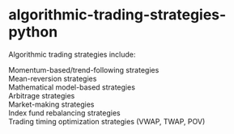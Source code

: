# algorithmic-trading-strategies-python <br/>

Algorithmic trading strategies include: <br/>

Momentum-based/trend-following strategies <br/>
Mean-reversion strategies <br/>
Mathematical model-based strategies <br/>
Arbitrage strategies <br/>
Market-making strategies <br/>
Index fund rebalancing strategies <br/>
Trading timing optimization strategies (VWAP, TWAP, POV) <br/><br/>


